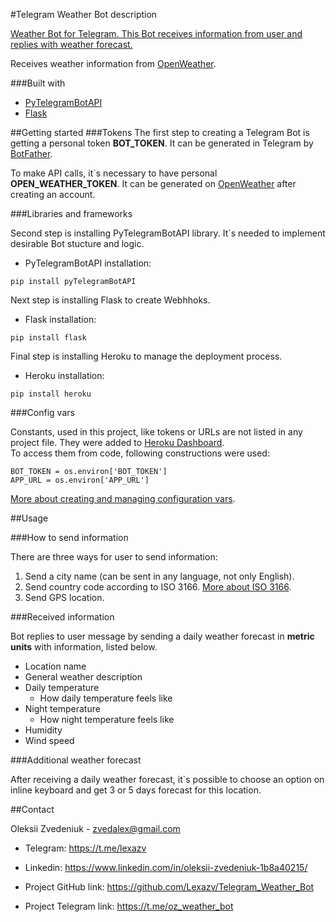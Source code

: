 #Telegram Weather Bot description

[Weather Bot for Telegram. This Bot receives information from user and replies with weather forecast. </br>](t.me/oz_weather_bot)

Receives weather information from [OpenWeather](https://openweathermap.org/).

###Built with

- [PyTelegramBotAPI](https://github.com/eternnoir/pyTelegramBotAPI)
- [Flask](https://flask.palletsprojects.com/en/2.0.x/)

##Getting started
###Tokens
The first step to creating a Telegram Bot is getting a personal token **BOT_TOKEN**. 
It can be generated in Telegram by [BotFather](https://telegram.me/BotFather).

To make API calls, it`s necessary to have personal **OPEN_WEATHER_TOKEN**. 
It can be generated on [OpenWeather](https://openweathermap.org/) after creating an account.</br>

###Libraries and frameworks

Second step is installing PyTelegramBotAPI library. It`s needed to implement desirable Bot stucture and logic.</br>

- PyTelegramBotAPI installation:
```
pip install pyTelegramBotAPI
```
Next step is installing Flask to create Webhhoks.

- Flask installation:
```
pip install flask
```

Final step is installing Heroku to manage the deployment process.

- Heroku installation:
```
pip install heroku
```

###Config vars

Constants, used in this project, like tokens or URLs are not listed in any project file. 
They were added to [Heroku Dashboard](https://id.heroku.com/login). </br>
To access them from code, following constructions were used:
```
BOT_TOKEN = os.environ['BOT_TOKEN']
APP_URL = os.environ['APP_URL']
```
[More about creating and managing configuration vars](https://devcenter.heroku.com/articles/config-vars).

##Usage

###How to send information

There are three ways for user to send information:</br>

1. Send a city name (can be sent in any language, not only English).</br>
2. Send country code according to ISO 3166. [More about ISO 3166](https://www.iso.org/iso-3166-country-codes.html). </br>
3. Send GPS location.</br>

###Received information

Bot replies to user message by sending a daily weather forecast in **metric units** with information, listed below.</br>

- Location name
- General weather description
- Daily temperature 
    - How daily temperature feels like
- Night temperature
    - How night temperature feels like
- Humidity
- Wind speed

###Additional weather forecast

After receiving a daily weather forecast, it`s possible to choose an option on inline keyboard 
and get 3 or 5 days forecast for this location.

##Contact

Oleksii Zvedeniuk - zvedalex@gmail.com</br>

- Telegram: https://t.me/lexazv
- Linkedin: https://www.linkedin.com/in/oleksii-zvedeniuk-1b8a40215/


- Project GitHub link: https://github.com/Lexazv/Telegram_Weather_Bot
- Project Telegram link: https://t.me/oz_weather_bot